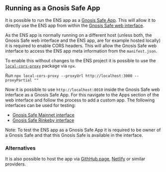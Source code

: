 ## Running as a Gnosis Safe App

It is possible to run the ENS app as a [Gnosis Safe App](https://docs.gnosis.io/safe/docs/sdks_safe_apps/). This will allow it to directly use the ENS app from within the [Gnosis Safe web interface](https://app.gnosis-safe.io).

As the ENS app is normally running on a different host (unless both, the Gnosis Safe web interface and the ENS app, are for example hosted locally) it is required to enable CORS headers. This will allow the Gnosis Safe web interface to access the ENS app meta information from the `manifest.json`.

To enable this without changes to the ENS project it is possible to use the [`local-cors-proxy`](https://www.npmjs.com/package/local-cors-proxy) package via `npx`.

Run `npx local-cors-proxy --proxyUrl http://localhost:3000 --proxyPartial ""`

Now it is possible to use `http://localhost:8010` inside the Gnosis Safe web interface as a Gnosis Safe App. For this navigate to the Apps section of the web interface and follow the process to add a custom app. The following interfaces can be used for testing:

- [Gnosis Safe Mainnet interface](https://app.gnosis-safe.io)
- [Gnosis Safe Rinkeby interface](https://rinkeby.gnosis-safe.io)

Note: To test the ENS app as a Gnosis Safe App it is required to be owner of a Gnosis Safe and that this Gnosis Safe is available in the interface.

### Alternatives

It is also possible to host the app via [GithHub page](https://pages.github.com/), [Netlify](https://www.netlify.com/) or similar providers.
